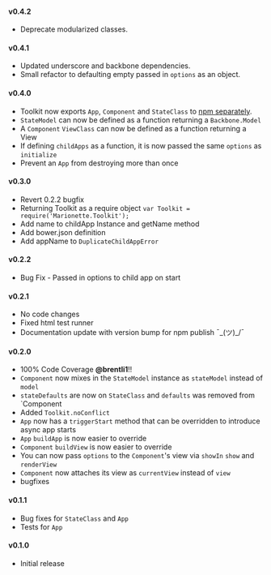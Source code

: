 #### v0.4.2

* Deprecate modularized classes.

#### v0.4.1

* Updated underscore and backbone dependencies.
* Small refactor to defaulting empty passed in `options` as an object.

#### v0.4.0

* Toolkit now exports `App`, `Component` and `StateClass` to [npm separately](https://www.npmjs.com/browse/keyword/marionette.toolkit-modularized).
* `StateModel` can now be defined as a function returning a `Backbone.Model`
* A `Component` `ViewClass` can now be defined as a function returning a View
* If defining `childApps` as a function, it is now passed the same `options` as `initialize`
* Prevent an `App` from destroying more than once

#### v0.3.0

* Revert 0.2.2 bugfix
* Returning Toolkit as a require object `var Toolkit = require('Marionette.Toolkit');`
* Add name to childApp Instance and getName method
* Add bower.json definition
* Add appName to `DuplicateChildAppError`

#### v0.2.2

* Bug Fix - Passed in options to child app on start

#### v0.2.1

* No code changes
* Fixed html test runner
* Documentation update with version bump for npm publish ¯\_(ツ)_/¯

#### v0.2.0

* 100% Code Coverage **@brentli1**!!
* `Component` now mixes in the `StateModel` instance as `stateModel` instead of `model`
* `stateDefaults` are now on `StateClass` and `defaults` was removed from `Component
* Added `Toolkit.noConflict`
* `App` now has a `triggerStart` method that can be overridden to introduce async app starts
* `App` `buildApp` is now easier to override
* `Component` `buildView` is now easier to override
* You can now pass `options` to the `Component`'s view via `showIn` `show` and `renderView`
* `Component` now attaches its view as `currentView` instead of `view`
* bugfixes

#### v0.1.1

* Bug fixes for `StateClass` and `App`
* Tests for `App`


#### v0.1.0

* Initial release
